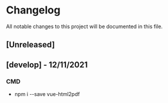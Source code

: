 # Changelog

All notable changes to this project will be documented in this file.

## [Unreleased]

## [develop] - 12/11/2021

### CMD

- npm i --save vue-html2pdf

